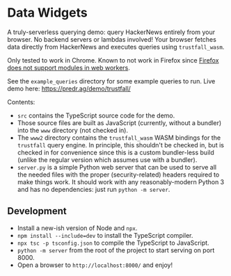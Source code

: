 # Data Widgets

A truly-serverless querying demo: query HackerNews entirely from your browser. No backend servers or lambdas involved! Your browser fetches data directly from HackerNews and executes queries using `trustfall_wasm`.

Only tested to work in Chrome. Known to not work in Firefox since [Firefox does not support modules in web workers](https://bugzilla.mozilla.org/show_bug.cgi?id=1247687).

See the `example_queries` directory for some example queries to run. Live demo here: https://predr.ag/demo/trustfall/

Contents:
- `src` contains the TypeScript source code for the demo.
- Those source files are built as JavaScript (currently, without a bundler) into the `www` directory (not checked in).
- The `www2` directory contains the `trustfall_wasm` WASM bindings for the `trustfall` query engine. In principle, this shouldn't be checked in, but is checked in for convenience since this is a custom bundler-less build (unlike the regular version which assumes use with a bundler).
- `server.py` is a simple Python web server that can be used to serve all the needed files with the proper (security-related) headers required to make things work. It should work with any reasonably-modern Python 3 and has no dependencies: just run `python -m server`.

## Development

- Install a new-ish version of Node and `npx`.
- `npm install --include=dev` to install the TypeScript compiler.
- `npx tsc -p tsconfig.json` to compile the TypeScript to JavaScript.
- `python -m server` from the root of the project to start serving on port 8000.
- Open a browser to `http://localhost:8000/` and enjoy!
